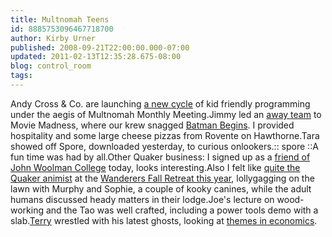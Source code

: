 ```yaml
---
title: Multnomah Teens
id: 8885753096467718700
author: Kirby Urner
published: 2008-09-21T22:00:00.000-07:00
updated: 2011-02-13T12:35:28.675-08:00
blog: control_room
tags: 
---
```


Andy Cross & Co. are launching [a new cycle](http://mybizmo.blogspot.com/2008/05/field-trip.html) of kid friendly programming under the aegis of Multnomah Monthly Meeting.Jimmy led an [away team](http://controlroom.blogspot.com/2007/12/management-by-rotation.html) to Movie Madness, where our krew snagged [Batman Begins](http://mybizmo.blogspot.com/2005/09/batman-begins-movie-review.html).  I provided hospitality and some large cheese pizzas from Rovente on Hawthorne.Tara showed off Spore, downloaded yesterday, to curious onlookers.[](https://blogger.googleusercontent.com/img/b/R29vZ2xl/AVvXsEgL_cpPY2gasEy4dUVjrAin7RD0-WmCfBHP5OLR_BMxRZp-NJQE_BPzs389COJFHwMIakggEHX2L-VmI_63molo4sQgRp-sd2v6cMeNnIqrtUj2ZX071pSN7AaA2KJkurghzILO/s1600-h/spores.jpg):: spore ::A fun time was had by all.Other Quaker business:  I signed up as a [friend of John Woolman College](http://woolman.ning.com/profile/KirbyUrner) today, looks interesting.Also I felt like [quite the Quaker animist](http://mybizmo.blogspot.com/2008/01/lunch-in-old-town.html) at the [Wanderers Fall Retreat this year](http://www.flickr.com/photos/17157315@N00/sets/72157607401164354/), lollygagging on the lawn with Murphy and Sophie, a couple of kooky canines, while the adult humans discussed heady matters in their lodge.Joe's lecture on wood-working and the Tao was well crafted, including a power tools demo with a slab.[Terry](http://controlroom.blogspot.com/2011/02/terry-talks.html) wrestled with his latest ghosts, looking at [themes in economics](http://mybizmo.blogspot.com/2008/02/brainstorming-curriculum.html).[](https://blogger.googleusercontent.com/img/b/R29vZ2xl/AVvXsEiPBRPpdlvRndJvL1uK-gCbGUHbsZKbhbP3AwZA4x2fgtRzZzcnKOZP34DU3HujW4vWP2j1Z2VSom2IY7EJRx9rW-NOhg3dCEzxCJlmcgVHxviZH0_XC68iMlW-92lKT9ovHOEx/s1600-h/fall_theme.png)